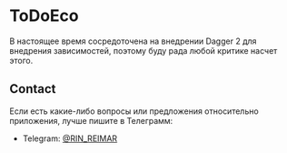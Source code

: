 # ToDoEco

В настоящее время сосредоточена на внедрении Dagger 2 для внедрения зависимостей, поэтому буду рада любой критике насчет этого.

## Contact

Если есть какие-либо вопросы или предложения относительно приложения, лучше пишите в Телеграмм:

- Telegram: [@RIN_REIMAR](https://t.me/RIN_REIMAR)

